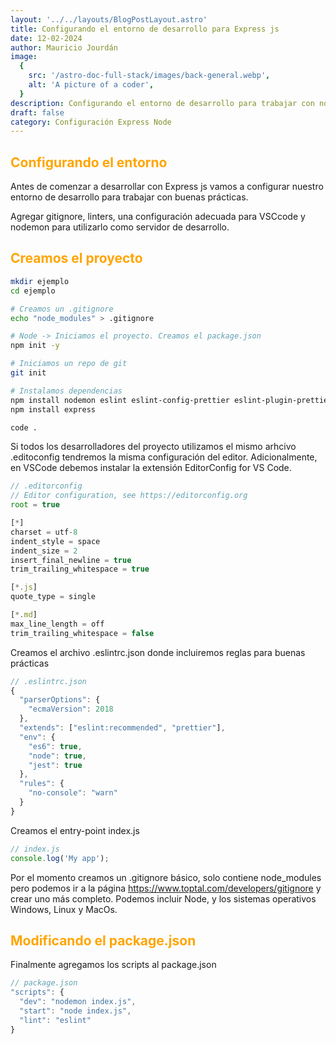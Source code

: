 ```yaml
---
layout: '../../layouts/BlogPostLayout.astro'
title: Configurando el entorno de desarrollo para Express js
date: 12-02-2024
author: Mauricio Jourdán
image:
  {
    src: '/astro-doc-full-stack/images/back-general.webp',
    alt: 'A picture of a coder',
  }
description: Configurando el entorno de desarrollo para trabajar con node js - Express js
draft: false
category: Configuración Express Node
---
```


## Configurando el entorno

Antes de comenzar a desarrollar con Express js vamos a configurar nuestro entorno de desarrollo para trabajar con buenas prácticas.

Agregar gitignore, linters, una configuración adecuada para VSCcode y nodemon para utilizarlo como servidor de desarrollo.

## Creamos el proyecto

```bash
mkdir ejemplo
cd ejemplo

# Creamos un .gitignore
echo "node_modules" > .gitignore

# Node -> Iniciamos el proyecto. Creamos el package.json
npm init -y

# Iniciamos un repo de git
git init

# Instalamos dependencias
npm install nodemon eslint eslint-config-prettier eslint-plugin-prettier prettier -D
npm install express

code .
```

Si todos los desarrolladores del proyecto utilizamos el mismo arhcivo .editoconfig tendremos la misma configuración del editor. Adicionalmente, en VSCode debemos instalar la extensión EditorConfig for VS Code.

```javascript
// .editorconfig
// Editor configuration, see https://editorconfig.org
root = true

[*]
charset = utf-8
indent_style = space
indent_size = 2
insert_final_newline = true
trim_trailing_whitespace = true

[*.js]
quote_type = single

[*.md]
max_line_length = off
trim_trailing_whitespace = false
```

Creamos el archivo .eslintrc.json donde incluiremos reglas para buenas prácticas

```javascript
// .eslintrc.json
{
  "parserOptions": {
    "ecmaVersion": 2018
  },
  "extends": ["eslint:recommended", "prettier"],
  "env": {
    "es6": true,
    "node": true,
    "jest": true
  },
  "rules": {
    "no-console": "warn"
  }
}
```

Creamos el entry-point index.js

```javascript
// index.js
console.log('My app');
```

Por el momento creamos un .gitignore básico, solo contiene node_modules pero podemos ir a la página https://www.toptal.com/developers/gitignore y crear uno más completo. Podemos incluir Node, y los sistemas operativos Windows, Linux y MacOs.

## Modificando el package.json

Finalmente agregamos los scripts al package.json

```javascript
// package.json
"scripts": {
  "dev": "nodemon index.js",
  "start": "node index.js",
  "lint": "eslint"
}
```

<style>
  h1 { color: #2563eb; }
  h2 { color: orange; }
  h3 { color: #a855f7; }
  img {
    width: 100%;
    height: 100%;
    object-fit: cover;
  }
</style>
